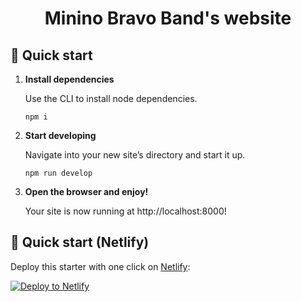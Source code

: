 <h1 align="center">
  Minino Bravo Band's website
</h1>

## 🚀 Quick start

1.  **Install dependencies**

    Use the CLI to install node dependencies.

    ```shell
    npm i
    ```

2.  **Start developing**

    Navigate into your new site’s directory and start it up.

    ```shell
    npm run develop
    ```

3.  **Open the browser and enjoy!**

    Your site is now running at http://localhost:8000!


## 🚀 Quick start (Netlify)

Deploy this starter with one click on [Netlify](https://app.netlify.com/signup):

[<img src="https://www.netlify.com/img/deploy/button.svg" alt="Deploy to Netlify" />](https://app.netlify.com/start/deploy?repository=https://github.com/gatsbyjs/gatsby-starter-minimal-ts)
